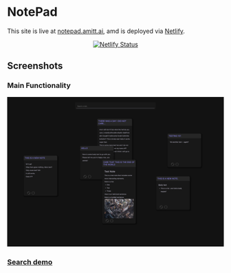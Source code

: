 # NotePad

This site is live at [notepad.amitt.ai](https://notepad.amitt.ai), amd
is deployed via [Netlify](https://www.netlify.com/).

<div align="center">

[![Netlify Status](https://api.netlify.com/api/v1/badges/7669a34d-cdec-432a-b73d-d484cf51f3a5/deploy-status)](https://app.netlify.com/sites/splendid-semolina-497a66/deploys)

</div>

## Screenshots

### Main Functionality

![main screenshot](./assets/screenshot-01.png)

### [Search demo](https://www.loom.com/share/54e50eccb5fd4801aba995794728bbc5)
